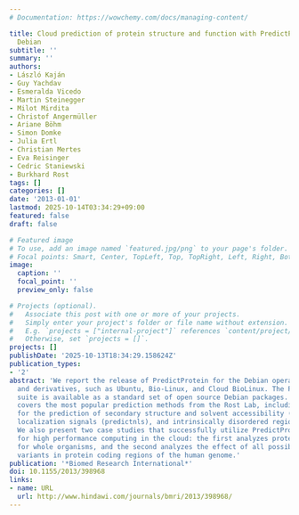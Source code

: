 ```yaml
---
# Documentation: https://wowchemy.com/docs/managing-content/

title: Cloud prediction of protein structure and function with PredictProtein for
  Debian
subtitle: ''
summary: ''
authors:
- László Kaján
- Guy Yachdav
- Esmeralda Vicedo
- Martin Steinegger
- Milot Mirdita
- Christof Angermüller
- Ariane Böhm
- Simon Domke
- Julia Ertl
- Christian Mertes
- Eva Reisinger
- Cedric Staniewski
- Burkhard Rost
tags: []
categories: []
date: '2013-01-01'
lastmod: 2025-10-14T03:34:29+09:00
featured: false
draft: false

# Featured image
# To use, add an image named `featured.jpg/png` to your page's folder.
# Focal points: Smart, Center, TopLeft, Top, TopRight, Left, Right, BottomLeft, Bottom, BottomRight.
image:
  caption: ''
  focal_point: ''
  preview_only: false

# Projects (optional).
#   Associate this post with one or more of your projects.
#   Simply enter your project's folder or file name without extension.
#   E.g. `projects = ["internal-project"]` references `content/project/deep-learning/index.md`.
#   Otherwise, set `projects = []`.
projects: []
publishDate: '2025-10-13T18:34:29.158624Z'
publication_types:
- '2'
abstract: 'We report the release of PredictProtein for the Debian operating system
  and derivatives, such as Ubuntu, Bio-Linux, and Cloud BioLinux. The PredictProtein
  suite is available as a standard set of open source Debian packages. The release
  covers the most popular prediction methods from the Rost Lab, including methods
  for the prediction of secondary structure and solvent accessibility (profphd), nuclear
  localization signals (predictnls), and intrinsically disordered regions (norsnet).
  We also present two case studies that successfully utilize PredictProtein packages
  for high performance computing in the cloud: the first analyzes protein disorder
  for whole organisms, and the second analyzes the effect of all possible single sequence
  variants in protein coding regions of the human genome.'
publication: '*Biomed Research International*'
doi: 10.1155/2013/398968
links:
- name: URL
  url: http://www.hindawi.com/journals/bmri/2013/398968/
---
```

